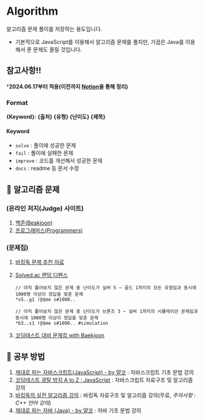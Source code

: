 # Algorithm
알고리즘 문제 풀이를 저장하는 용도입니다.
- 기본적으로 JavaScript를 이용해서 알고리즘 문제를 풀지만, 가끔은 Java를 이용해서 푼 문제도 올릴 것입니다.


## 참고사항‼️
***2024.06.17부터 적용(이전까지 [Notion](https://jgw805.notion.site/Algorithm-Data-Structure-Study-Diary-1d47918634c24d0abcac54311ed66164)을 통해 정리)**

### Format
**{Keyword}: {출처} {유형} {난이도} {제목}**

#### Keyword
- `solve` : 풀이에 성공한 문제
- `fail` : 풀이에 실패한 문제
- `improve` : 코드를 개선해서 성공한 문제
- `docs` : readme 등 문서 수정


## 📖 알고리즘 문제

### (온라인 저지(Judge) 사이트)
1. [백준(Beakjoon)](https://www.acmicpc.net/)    
2. [프로그래머스(Programmers)](https://programmers.co.kr/)

### (문제집)
1. [바킹독 문제 추천 자료](https://github.com/encrypted-def/basic-algo-lecture/blob/master/workbook.md)
2. [Solved.ac 랜덤 디펜스](https://solved.ac/)
   
   ```
   // 아직 풀어보지 않은 문제 중 난이도가 실버 5 ~ 골드 1까지의 모든 유형임과 동시에 1000명 이상이 정답을 맞춘 문제
   *s5..g1 !@$me s#1000..

   // 아직 풀어보지 않은 문제 중 난이도가 브론즈 3 ~ 실버 1까지의 시뮬레이션 문제임과 동시에 1000명 이상이 정답을 맞춘 문제
   *b3..s1 !@$me s#1000.. #simulation
   ```

3. [코딩테스트 대비 문제집 with Baekjoon](https://github.com/tony9402/baekjoon?tab=readme-ov-file)

## 🧠 공부 방법
1. [제대로 파는 자바스크립트(JavaScript) - by 얄코](https://www.inflearn.com/course/%EC%A0%9C%EB%8C%80%EB%A1%9C-%ED%8C%8C%EB%8A%94-%EC%9E%90%EB%B0%94%EC%8A%A4%ED%81%AC%EB%A6%BD%ED%8A%B8/dashboard) : 자바스크립트 기초 문법 강의
2. [코딩테스트 광탈 방지 A to Z : JavaScript](https://school.programmers.co.kr/learn/courses/13213/13213-%EC%BD%94%EB%94%A9%ED%85%8C%EC%8A%A4%ED%8A%B8-%EA%B4%91%ED%83%88-%EB%B0%A9%EC%A7%80-a-to-z-javascript) : 자바스크립트 자료구조 및 알고리즘 강의
3. [바킹독의 실전 알고리즘 강의](https://www.youtube.com/playlist?list=PLtqbFd2VIQv4O6D6l9HcD732hdrnYb6CY) : 바킹독 자료구조 및 알고리즘 강의(무료, _주의사항 : C++ 언어 강의_)
4. [제대로 파는 자바 (Java) - by 얄코](https://www.inflearn.com/course/%EC%A0%9C%EB%8C%80%EB%A1%9C-%ED%8C%8C%EB%8A%94-%EC%9E%90%EB%B0%94/dashboard) : 자바 기초 문법 강의
